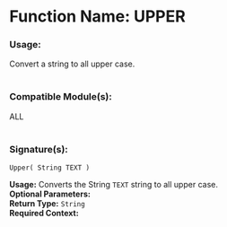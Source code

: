 # Function Name: UPPER

### Usage:
Convert a string to all upper case.
<br><br>

### Compatible Module(s):
ALL
<br><br>

### Signature(s):

```
Upper( String TEXT )
```
**Usage:** Converts the String `TEXT` string to all upper case.<br>
**Optional Parameters:**<br>
**Return Type:** `String`<br>
**Required Context:**<br>
<br>